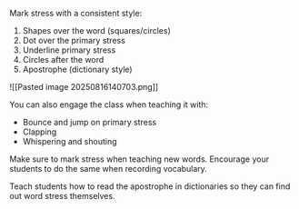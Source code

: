 Mark stress with a consistent style:
1. Shapes over the word (squares/circles)
2. Dot over the primary stress
3. Underline primary stress
4. Circles after the word
5. Apostrophe (dictionary style)

![[Pasted image 20250816140703.png]]

You can also engage the class when teaching it with:
- Bounce and jump on primary stress
- Clapping
- Whispering and shouting

Make sure to mark stress when teaching new words. Encourage your students to do the same when recording vocabulary.

Teach students how to read the apostrophe in dictionaries so they can find out word stress themselves.


